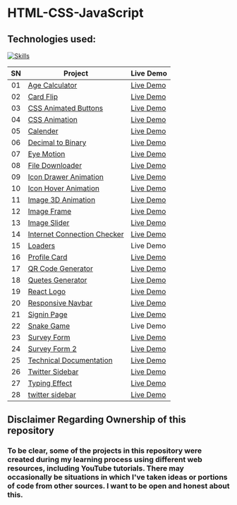 # HTML-CSS-JavaScript

## Technologies used:
[![Skills](https://skillicons.dev/icons?i=html,css,javascript,bootstrap)](https://github.com/sahilatahar/HTML-CSS-JavaScript#html-css-javascript)

|  SN  | Project                                                                                                                     | Live Demo                                                                         |
| :-: | --------------------------------------------------------------------------------------------------------------------------- | --------------------------------------------------------------------------------- |
| 01  | [Age Calculator](https://github.com/sahilatahar/HTML-CSS-JavaScript/tree/main/age-calculator)                             | [Live Demo](https://sahilatahar.github.io/HTML-CSS-JavaScript/age-calculator/)               |
| 02  | [Card Flip](https://github.com/sahilatahar/HTML-CSS-JavaScript/tree/main/card-flip)                             | [Live Demo](https://sahilatahar.github.io/HTML-CSS-JavaScript/card-flip/)               |
| 03  | [CSS Animated Buttons](https://github.com/sahilatahar/HTML-CSS-JavaScript/tree/main/css-animated-buttons)                             | [Live Demo](https://sahilatahar.github.io/HTML-CSS-JavaScript/css-animated-buttons/)               |
| 04  | [CSS Animation](https://github.com/sahilatahar/HTML-CSS-JavaScript/tree/main/css-animation)                             | [Live Demo](https://sahilatahar.github.io/HTML-CSS-JavaScript/css-animation/)               |
| 05  | [Calender](https://github.com/sahilatahar/HTML-CSS-JavaScript/tree/main/Calender)                             | [Live Demo](https://sahilatahar.github.io/HTML-CSS-JavaScript/Calender/)               |
| 06  | [Decimal to Binary](https://github.com/sahilatahar/HTML-CSS-JavaScript/tree/main/decimal-to-binary)                             | [Live Demo](https://sahilatahar.github.io/HTML-CSS-JavaScript/decimal-to-binary)               |
| 07  | [Eye Motion](https://github.com/sahilatahar/HTML-CSS-JavaScript/tree/main/eyes-motion)                             | [Live Demo](https://sahilatahar.github.io/HTML-CSS-JavaScript/eyes-motion/)               |
| 08  | [File Downloader](https://github.com/sahilatahar/HTML-CSS-JavaScript/tree/main/file-downloader)                             | [Live Demo](https://sahilatahar.github.io/HTML-CSS-JavaScript/file-downloader/)               |
| 09  | [Icon Drawer Animation](https://github.com/sahilatahar/HTML-CSS-JavaScript/tree/main/icon-drawer-animation)                             | [Live Demo](https://sahilatahar.github.io/HTML-CSS-JavaScript/icon-drawer-animation/)               |
| 10  | [Icon Hover Animation](https://github.com/sahilatahar/HTML-CSS-JavaScript/tree/main/icon-hover-animation)                             | [Live Demo](https://sahilatahar.github.io/HTML-CSS-JavaScript/icon-hover-animation/)               |
| 11  | [Image 3D Animation](https://github.com/sahilatahar/HTML-CSS-JavaScript/tree/main/image-3d-animation)                             | [Live Demo](https://sahilatahar.github.io/HTML-CSS-JavaScript/image-3d-animation/)               |
| 12  | [Image Frame](https://github.com/sahilatahar/HTML-CSS-JavaScript/tree/main/image-frame)                             | [Live Demo](https://sahilatahar.github.io/HTML-CSS-JavaScript/image-frame/)               |
| 13  | [Image Slider](https://github.com/sahilatahar/HTML-CSS-JavaScript/tree/main/image-slider)                             | [Live Demo](https://sahilatahar.github.io/HTML-CSS-JavaScript/image-slider/)               |
| 14  | [Internet Connection Checker](https://github.com/sahilatahar/HTML-CSS-JavaScript/tree/main/internet-connection-checker)                             | [Live Demo](https://sahilatahar.github.io/HTML-CSS-JavaScript/internet-connection-checker/)               |
| 15  | [Loaders](https://github.com/sahilatahar/HTML-CSS-JavaScript/tree/main/loaders)                             | Live Demo               |
| 16  | [Profile Card](https://github.com/sahilatahar/HTML-CSS-JavaScript/tree/main/profile-card)                             | [Live Demo](https://sahilatahar.github.io/HTML-CSS-JavaScript/profile-card/)               |
| 17  | [QR Code Generator](https://github.com/sahilatahar/HTML-CSS-JavaScript/tree/main/qr-code-generator)                             | [Live Demo](https://sahilatahar.github.io/HTML-CSS-JavaScript/qr-code-generator/)               |
| 18  | [Quetes Generator](https://github.com/sahilatahar/HTML-CSS-JavaScript/tree/main/quetes-generator)                             | [Live Demo](https://sahilatahar.github.io/HTML-CSS-JavaScript/quetes-generator/)               |
| 19  | [React Logo](https://github.com/sahilatahar/HTML-CSS-JavaScript/tree/main/react-logo)                             | [Live Demo](https://sahilatahar.github.io/HTML-CSS-JavaScript/react-logo/)               |
| 20  | [Responsive Navbar](https://github.com/sahilatahar/HTML-CSS-JavaScript/tree/main/responsive-navbar)                             | [Live Demo](https://sahilatahar.github.io/HTML-CSS-JavaScript/responsive-navbar/)               |
| 21  | [Signin Page](https://github.com/sahilatahar/HTML-CSS-JavaScript/tree/main/signin-page)                             | [Live Demo](https://sahilatahar.github.io/HTML-CSS-JavaScript/signin-page/)             |
| 22  | [Snake Game](https://github.com/sahilatahar/HTML-CSS-JavaScript/tree/main/responsive-navbar)                             | Live Demo               |
| 23  | [Survey Form](https://github.com/sahilatahar/HTML-CSS-JavaScript/tree/main/survey-form)                             | [Live Demo](https://sahilatahar.github.io/HTML-CSS-JavaScript/survey-form/)               |
| 24  | [Survey Form 2](https://github.com/sahilatahar/HTML-CSS-JavaScript/tree/main/survey-form2)                             | [Live Demo](https://sahilatahar.github.io/HTML-CSS-JavaScript/survey-form2/)               |
| 25  | [Technical Documentation](https://github.com/sahilatahar/HTML-CSS-JavaScript/tree/main/technical-documentation)                             | [Live Demo](https://sahilatahar.github.io/HTML-CSS-JavaScript/technical-documentation/)               |
| 26  | [Twitter Sidebar](https://github.com/sahilatahar/HTML-CSS-JavaScript/tree/main/twitter-sidebar)                             | [Live Demo](https://sahilatahar.github.io/HTML-CSS-JavaScript/twitter-sidebar/)               |
| 27  | [Typing Effect](https://github.com/sahilatahar/HTML-CSS-JavaScript/tree/main/typing-effect)                             | [Live Demo](https://sahilatahar.github.io/HTML-CSS-JavaScript/typing-effect/)               |
| 28  | [twitter sidebar](https://github.com/sahilatahar/HTML-CSS-JavaScript/tree/main/word-counter)                             | [Live Demo](https://sahilatahar.github.io/HTML-CSS-JavaScript/word-counter/)               |



## Disclaimer Regarding Ownership of this repository
### To be clear, some of the projects in this repository were created during my learning process using different web resources, including YouTube tutorials. There may occasionally be situations in which I've taken ideas or portions of code from other sources. I want to be open and honest about this.

